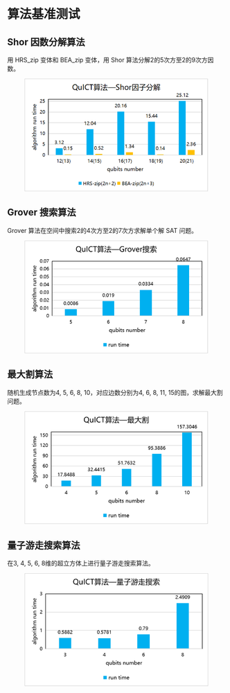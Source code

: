 # 算法基准测试

## Shor 因数分解算法

用 HRS_zip 变体和 BEA_zip 变体，用 Shor 算法分解2的5次方至2的9次方因数。

<figure markdown>

![algorithm benchmark](../assets/images/QuICTbenchmark/algorithm_benchmark/QuICT_shor_algorithm_test.png)

</figure>

## Grover 搜索算法

Grover 算法在空间中搜索2的4次方至2的7次方求解单个解 SAT 问题。

<figure markdown>

![algorithm benchmark](../assets/images/QuICTbenchmark/algorithm_benchmark/QuICT_grover_algorithm_test.png)

</figure>

## 最大割算法

随机生成节点数为4, 5, 6, 8, 10，对应边数分别为4, 6, 8, 11, 15的图，求解最大割问题。

<figure markdown>

![algorithm benchmark](../assets/images/QuICTbenchmark/algorithm_benchmark/QuICT_maxcut_test.png)

</figure>

## 量子游走搜索算法

在3, 4, 5, 6, 8维的超立方体上进行量子游走搜索算法。

<figure markdown>

![algorithm benchmark](../assets/images/QuICTbenchmark/algorithm_benchmark/QuICT_quantum_walk_search_test.png)

</figure>
